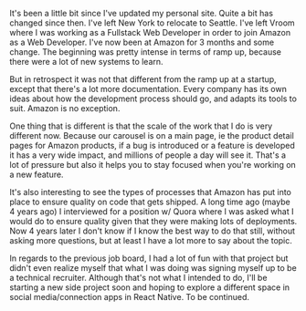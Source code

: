 It's been a little bit since I've updated my personal site. Quite a bit has changed since then. I've left New York to relocate to Seattle.
I've left Vroom where I was working as a Fullstack Web Developer in order to join Amazon as a Web Developer. I've now been at Amazon for 
3 months and some change. The beginning was pretty intense in terms of ramp up, because there were a lot of new systems to learn.

But in retrospect it was not that different from the ramp up at a startup, except that there's a lot more documentation. Every company has its 
own ideas about how the development process should go, and adapts its tools to suit. Amazon is no exception. 

One thing that is different is that the scale of the work that I do is very different now. Because our carousel is on a main page, ie the 
product detail pages for Amazon products, if a bug is introduced or a feature is developed it has a very wide impact, and millions of people
a day will see it. That's a lot of pressure but also it helps you to stay focused when you're working on a new feature.

It's also interesting to see the types of processes that Amazon has put into place to ensure quality on code that gets shipped.
A long time ago (maybe 4 years ago) I interviewed for a position w/ Quora where I was asked what I would do to ensure quality given 
that they were making lots of deployments. Now 4 years later I don't know if I know the best way to do that still, without asking more questions,
but at least I have a lot more to say about the topic.

In regards to the previous job board, I had a lot of fun with that project but didn't even realize myself that what I was doing was 
signing myself up to be a technical recruiter. Although that's not what I intended to do, I'll be starting a new side project soon and
hoping to explore a different space in social media/connection apps in React Native. To be continued.

